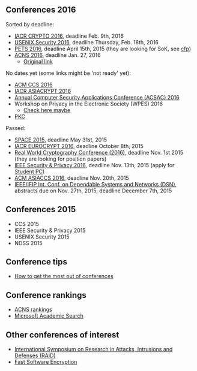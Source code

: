 Conferences 2016 
-----------------

Sorted by deadline:

 - [IACR CRYPTO 2016](https://www.iacr.org/conferences/crypto2016/), deadline Feb. 9th, 2016
 - [USENIX Security 2016](https://www.usenix.org/conference/usenixsecurity16), deadline Thursday, Feb. 18th, 2016
 - [PETS 2016](https://petsymposium.org/2016/), deadline April 15th, 2015 (they are looking for SoK, see [cfp](https://petsymposium.org/2016/cfp.php))
 - [ACNS 2016](http://acns2016.sccs.surrey.ac.uk/), deadline Jan. 27, 2016
   + [Original link](http://icsd.i2r.a-star.edu.sg/staff/jianying/acns_home/)

No dates yet (some links might be 'not ready' yet):

 - [ACM CCS 2016](http://www.sigsac.org/ccs/CCS2016)
 - [IACR ASIACRYPT 2016](https://www.iacr.org/meetings/asiacrypt/)
 - [Annual Computer Security Applications Conference (ACSAC) 2016](https://www.acsac.org/about/)
 - Workshop on Privacy in the Electronic Society (WPES) 2016
   + [Check here maybe](http://www.wikicfp.com/cfp/program?id=3147)
 - [PKC](https://www.iacr.org/meetings/pkc/)

Passed: 

 - [SPACE 2015](http://cse.iitkgp.ac.in/conf/SPACE2015/), deadline May 31st, 2015
 - [IACR EUROCRYPT 2016](http://ist.ac.at/eurocrypt2016/), deadline October 8th, 2015
 - [Real World Cryptography Conference (2016)](http://www.realworldcrypto.com/rwc2016), deadline Nov. 1st 2015 (they are looking for position papers)
 - [IEEE Security & Privacy 2016](http://www.ieee-security.org/TC/SP2016/index.html), deadline Nov. 13th, 2015 (apply for [Student PC](http://www.ieee-security.org/TC/SP2016/studentpc.html))
 - [ACM ASIACCS 2016](http://meeting.xidian.edu.cn/conference/AsiaCCS2016/calls.html), deadline Nov. 20th, 2015
 - [IEEE/IFIP Int. Conf. on Dependable Systems and Networks (DSN)](http://www.dsn.org/), abstracts due on Nov. 27th, 2015; deadline December 7th, 2015

Conferences 2015
----------------

 - CCS 2015
 - IEEE Security & Privacy 2015
 - USENIX Security 2015
 - NDSS 2015


Conference tips
---------------

 - [How to get the most out of conferences](http://scottberkun.com/essays/24-how-to-get-the-most-out-of-conferences/)

Conference rankings
-------------------

 - [ACNS rankings](http://icsd.i2r.a-star.edu.sg/staff/jianying/conference-ranking.html)
 - [Microsoft Academic Search](http://academic.research.microsoft.com/RankList?entitytype=3&topdomainid=2&subdomainid=2&last=0)


Other conferences of interest
-----------------------------
 
 - [International Symposium on Research in Attacks, Intrusions and Defenses (RAID)](http://www.raid-symposium.org/)
 - [Fast Software Encryption](https://www.iacr.org/meetings/fse/) 
